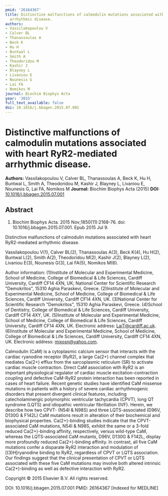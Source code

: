 ```yaml
---
pmid: '26164367'
title: Distinctive malfunctions of calmodulin mutations associated with heart RyR2-mediated
  arrhythmic disease.
authors:
- Vassilakopoulou V
- Calver BL
- Thanassoulas A
- Beck K
- Hu H
- Buntwal L
- Smith A
- Theodoridou M
- Kashir J
- Blayney L
- Livaniou E
- Nounesis G
- Lai FA
- Nomikos M
journal: Biochim Biophys Acta
year: '2015'
full_text_available: false
doi: 10.1016/j.bbagen.2015.07.001
---
```


# Distinctive malfunctions of calmodulin mutations associated with heart RyR2-mediated arrhythmic disease.
**Authors:** Vassilakopoulou V, Calver BL, Thanassoulas A, Beck K, Hu H, Buntwal L, Smith A, Theodoridou M, Kashir J, Blayney L, Livaniou E, Nounesis G, Lai FA, Nomikos M
**Journal:** Biochim Biophys Acta (2015)
**DOI:** [10.1016/j.bbagen.2015.07.001](https://doi.org/10.1016/j.bbagen.2015.07.001)

## Abstract

1. Biochim Biophys Acta. 2015 Nov;1850(11):2168-76. doi: 
10.1016/j.bbagen.2015.07.001. Epub 2015 Jul 9.

Distinctive malfunctions of calmodulin mutations associated with heart 
RyR2-mediated arrhythmic disease.

Vassilakopoulou V(1), Calver BL(2), Thanassoulas A(3), Beck K(4), Hu H(2), 
Buntwal L(2), Smith A(2), Theodoridou M(2), Kashir J(2), Blayney L(2), Livaniou 
E(3), Nounesis G(3), Lai FA(5), Nomikos M(6).

Author information:
(1)Institute of Molecular and Experimental Medicine, School of Medicine, College 
of Biomedical & Life Sciences, Cardiff University, Cardiff CF14 4XN, UK; 
National Center for Scientific Research "Demokritos", 15310 Aghia Paraskevi, 
Greece.
(2)Institute of Molecular and Experimental Medicine, School of Medicine, College 
of Biomedical & Life Sciences, Cardiff University, Cardiff CF14 4XN, UK.
(3)National Center for Scientific Research "Demokritos", 15310 Aghia Paraskevi, 
Greece.
(4)School of Dentistry, College of Biomedical & Life Sciences, Cardiff 
University, Cardiff CF14 4XY, UK.
(5)Institute of Molecular and Experimental Medicine, School of Medicine, College 
of Biomedical & Life Sciences, Cardiff University, Cardiff CF14 4XN, UK. 
Electronic address: LaiT@cardiff.ac.uk.
(6)Institute of Molecular and Experimental Medicine, School of Medicine, College 
of Biomedical & Life Sciences, Cardiff University, Cardiff CF14 4XN, UK. 
Electronic address: mixosn@yahoo.com.

Calmodulin (CaM) is a cytoplasmic calcium sensor that interacts with the cardiac 
ryanodine receptor (RyR2), a large Ca(2+) channel complex that mediates Ca(2+) 
efflux from the sarcoplasmic reticulum (SR) to activate cardiac muscle 
contraction. Direct CaM association with RyR2 is an important physiological 
regulator of cardiac muscle excitation-contraction coupling and defective 
CaM-RyR2 protein interaction has been reported in cases of heart failure. Recent 
genetic studies have identified CaM missense mutations in patients with a 
history of severe cardiac arrhythmogenic disorders that present divergent 
clinical features, including catecholaminergic polymorphic ventricular 
tachycardia (CPVT), long QT syndrome (LQTS) and idiopathic ventricular 
fibrillation (IVF). Herein, we describe how two CPVT- (N54I & N98S) and three 
LQTS-associated (D96V, D130G & F142L) CaM mutations result in alteration of 
their biochemical and biophysical properties. Ca(2+)-binding studies indicate 
that the CPVT-associated CaM mutations, N54I & N98S, exhibit the same or a 
3-fold reduced Ca(2+)-binding affinity, respectively, versus wild-type CaM, 
whereas the LQTS-associated CaM mutants, D96V, D130G & F142L, display more 
profoundly reduced Ca(2+)-binding affinity. In contrast, all five CaM mutations 
confer a disparate RyR2 interaction and modulation of [(3)H]ryanodine binding to 
RyR2, regardless of CPVT or LQTS association. Our findings suggest that the 
clinical presentation of CPVT or LQTS associated with these five CaM mutations 
may involve both altered intrinsic Ca(2+)-binding as well as defective 
interaction with RyR2.

Copyright © 2015 Elsevier B.V. All rights reserved.

DOI: 10.1016/j.bbagen.2015.07.001
PMID: 26164367 [Indexed for MEDLINE]

